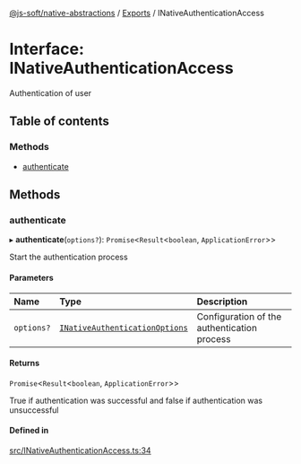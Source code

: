 [@js-soft/native-abstractions](../README.md) / [Exports](../modules.md) / INativeAuthenticationAccess

# Interface: INativeAuthenticationAccess

Authentication of user

## Table of contents

### Methods

- [authenticate](INativeAuthenticationAccess.md#authenticate)

## Methods

### authenticate

▸ **authenticate**(`options?`): `Promise`<`Result`<`boolean`, `ApplicationError`\>\>

Start the authentication process

#### Parameters

| Name | Type | Description |
| :------ | :------ | :------ |
| `options?` | [`INativeAuthenticationOptions`](INativeAuthenticationOptions.md) | Configuration of the authentication process |

#### Returns

`Promise`<`Result`<`boolean`, `ApplicationError`\>\>

True if authentication was successful and false if authentication was unsuccessful

#### Defined in

[src/INativeAuthenticationAccess.ts:34](https://github.com/js-soft/ts-native-access/blob/20019e8/packages/abstractions/src/INativeAuthenticationAccess.ts#L34)
